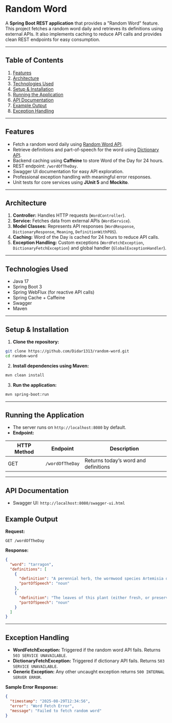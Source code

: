 # Random Word

A **Spring Boot REST application** that provides a "Random Word" feature. This project fetches a random word daily and retrieves its definitions using external APIs. It also implements caching to reduce API calls and provides clean REST endpoints for easy consumption.

---

## **Table of Contents**

1. [Features](#features)
2. [Architecture](#architecture)
3. [Technologies Used](#technologies-used)
4. [Setup & Installation](#setup--installation)
5. [Running the Application](#running-the-application)
6. [API Documentation](#api-documentation)
7. [Example Output](#example-output)
9. [Exception Handling](#exception-handling)

---

## **Features**

* Fetch a random word daily using [Random Word API](https://random-word-api.herokuapp.com/).
* Retrieve definitions and part-of-speech for the word using [Dictionary API](https://dictionaryapi.dev/).
* Backend caching using **Caffeine** to store Word of the Day for 24 hours.
* REST endpoint: `/wordOfTheDay`.
* Swagger UI documentation for easy API exploration.
* Professional exception handling with meaningful error responses.
* Unit tests for core services using **JUnit 5** and **Mockito**.

---

## **Architecture**

1. **Controller:** Handles HTTP requests (`WordController`).
2. **Service:** Fetches data from external APIs (`WordService`).
3. **Model Classes:** Represents API responses (`WordResponse`, `DictionaryResponse`, `Meaning`, `DefinitionWithPOS`).
4. **Caching:** Word of the Day is cached for 24 hours to reduce API calls.
5. **Exception Handling:** Custom exceptions (`WordFetchException`, `DictionaryFetchException`) and global handler (`GlobalExceptionHandler`).

---

## **Technologies Used**

* Java 17
* Spring Boot 3
* Spring WebFlux (for reactive API calls)
* Spring Cache + Caffeine
* Swagger
* Maven

---

## **Setup & Installation**

1. **Clone the repository:**

```bash
git clone https://github.com/Didar1313/random-word.git
cd random-word
```

2. **Install dependencies using Maven:**

```bash
mvn clean install
```

3. **Run the application:**

```bash
mvn spring-boot:run
```

---

## **Running the Application**

* The server runs on `http://localhost:8080` by default.
* **Endpoint:**

| HTTP Method | Endpoint        | Description                          |
| ----------- | --------------- | ------------------------------------ |
| GET         | `/wordOfTheDay` | Returns today’s word and definitions |

---

## **API Documentation**

* Swagger UI: `http://localhost:8080/swagger-ui.html`

## **Example Output**

**Request:**

```http
GET /wordOfTheDay
```

**Response:**

```json
{
  "word": "tarragon",
  "definitions": [
    {
      "definition": "A perennial herb, the wormwood species Artemisia dracunculus, from Europe and parts of Asia.",
      "partOfSpeech": "noun"
    },
    {
      "definition": "The leaves of this plant (either fresh, or preserved in vinegar / oil mixture) used as a seasoning.",
      "partOfSpeech": "noun"
    }
  ]
}
```
---

## **Exception Handling**

* **WordFetchException:** Triggered if the random word API fails. Returns `503 SERVICE UNAVAILABLE`.
* **DictionaryFetchException:** Triggered if dictionary API fails. Returns `503 SERVICE UNAVAILABLE`.
* **Generic Exception:** Any other uncaught exception returns `500 INTERNAL SERVER ERROR`.

**Sample Error Response:**

```json
{
  "timestamp": "2025-08-29T12:34:56",
  "error": "Word Fetch Error",
  "message": "Failed to fetch random word"
}
```
